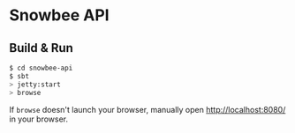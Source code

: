 # Snowbee API #

## Build & Run ##

```sh
$ cd snowbee-api
$ sbt
> jetty:start
> browse
```

If `browse` doesn't launch your browser, manually open [http://localhost:8080/](http://localhost:8080/) in your browser.
